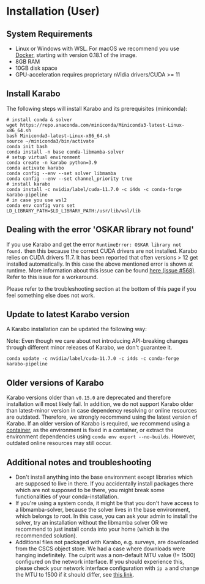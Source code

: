 # Installation (User)

## System Requirements
- Linux or Windows with WSL. For macOS we recommend you use [Docker](container.md), starting with version 0.18.1 of the image.
- 8GB RAM
- 10GB disk space
- GPU-acceleration requires proprietary nVidia drivers/CUDA >= 11

## Install Karabo
The following steps will install Karabo and its prerequisites (miniconda):

```shell
# install conda & solver
wget https://repo.anaconda.com/miniconda/Miniconda3-latest-Linux-x86_64.sh
bash Miniconda3-latest-Linux-x86_64.sh
source ~/miniconda3/bin/activate
conda init bash
conda install -n base conda-libmamba-solver
# setup virtual environment
conda create -n karabo python=3.9
conda activate karabo
conda config --env --set solver libmamba
conda config --env --set channel_priority true
# install karabo
conda install -c nvidia/label/cuda-11.7.0 -c i4ds -c conda-forge karabo-pipeline
# in case you use wsl2
conda env config vars set LD_LIBRARY_PATH=$LD_LIBRARY_PATH:/usr/lib/wsl/lib
```

## Dealing with the error 'OSKAR library not found'
If you use Karabo and get the error `RuntimeError: OSKAR library not found.` then this because the correct CUDA drivers are not installed. Karabo relies on CUDA drivers 11.7. It has been reported that often versions > 12 get installed automatically. In this case the above mentioned error is shown at runtime. More information about this issue can be found [here (issue #568)](https://github.com/i4Ds/Karabo-Pipeline/issues/568). Refer to this issue for a workaround.

Please refer to the troubleshooting section at the bottom of this page if you feel something else does not work.

## Update to latest Karabo version
A Karabo installation can be updated the following way:

Note: Even though we care about not introducing API-breaking changes through different minor releases of Karabo, we don't guarantee it.

```
conda update -c nvidia/label/cuda-11.7.0 -c i4ds -c conda-forge karabo-pipeline
```

## Older versions of Karabo
Karabo versions older than `v0.15.0` are deprecated and therefore installation will most likely fail. In addition, we do not support Karabo older than latest-minor version in case dependency resolving or online resources are outdated. Therefore, we strongly recommend using the latest version of Karabo. If an older version of Karabo is required, we recommend using a [container](container.md), as the environment is fixed in a container, or extract the environment dependencies using `conda env export --no-builds`. However, outdated online resources may still occur.


## Additional notes and troubleshooting
- Don't install anything into the base environment except libraries which are supposed to live in there. If you accidentally install packages there which are not supposed to be there, you might break some functionalities of your conda-installation.
- If you're using a system conda, it might be that you don't have access to a libmamba-solver, because the solver lives in the base environment, which belongs to root. In this case, you can ask your admin to install the solver, try an installation without the libmamba solver OR we recommend to just install conda into your home (which is the recommended solution).
- Additional files not packaged with Karabo, e.g. surveys, are downloaded from the CSCS object store. We had a case where downloads were hanging indefinitely. The culprit was a non-default MTU value (!= 1500) configured on the network interface. If you should experience this, please check your network interface configuration with `ip a` and change the MTU to 1500 if it should differ, see [this link](https://www.baeldung.com/linux/maximum-transmission-unit-change-size).
